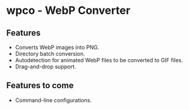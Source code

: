# wpco - WebP Converter

## Features
- Converts WebP images into PNG.
- Directory batch conversion.
- Autodetection for animated WebP files to be converted to GIF files.
- Drag-and-drop support.

## Features to come
- Command-line configurations.
